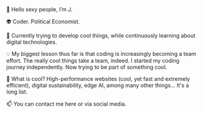 👋 Hello sexy people, I’m J.

👽 Coder. Political Economist.

🌱 Currently trying to develop cool things, while continuously learning about digital technologies.

💡 My biggest lesson thus far is that coding is increasingly becoming a team effort. The really cool things take a team, indeed. I started my coding journey independently. Now trying to be part of something cool. 

💞️ What is cool? High-performance websites (cool, yet fast and extremely efficient), digital sustainability, edge AI, among many other things... It's a long list.

📫 You can contact me here or via social media.

<!---
jbolns/jbolns is a ✨ special ✨ repository because its `README.md` (this file) appears on your GitHub profile.
You can click the Preview link to take a look at your changes.
--->
